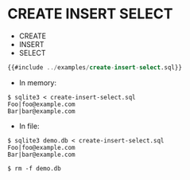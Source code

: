 # CREATE INSERT SELECT


* CREATE
* INSERT
* SELECT

```sql
{{#include ../examples/create-insert-select.sql}}
```

* In memory:

```
$ sqlite3 < create-insert-select.sql
Foo|foo@example.com
Bar|bar@example.com
```

* In file:

```
$ sqlite3 demo.db < create-insert-select.sql
Foo|foo@example.com
Bar|bar@example.com

$ rm -f demo.db
```


